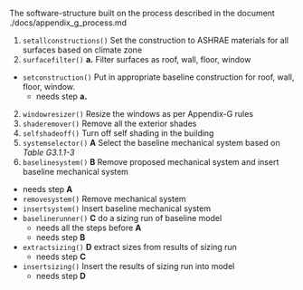 The software-structure built on the process described in the document ./docs/appendix_g_process.md

1. `setallconstructions()` Set the construction to ASHRAE materials for all surfaces based on climate zone
  1. `surfacefilter()` **a.** Filter surfaces as roof, wall, floor, window
  - `setconstruction()` Put in appropriate baseline construction for roof, wall, floor, window.
    - needs step **a.**
2. `windowresizer()` Resize the windows as per Appendix-G rules
3. `shaderemover()` Remove all the exterior shades
4. `selfshadeoff()` Turn off self shading in the building
5. `systemselector()` **A** Select the baseline mechanical system based on *Table G3.1.1-3*
6. `baselinesystem()` **B** Remove proposed mechanical system and insert baseline mechanical system
  - needs step **A**
  - `removesystem()` Remove mechanical system
  - `insertsystem()` Insert baseline mechanical system
- `baselinerunner()` **C** do a sizing run of baseline model
  - needs all the steps before **A**
  - needs step **B**
- `extractsizing()` **D** extract sizes from results of sizing run
  - needs step **C**
- `insertsizing()` Insert the results of sizing run into model
  - needs step **D**
